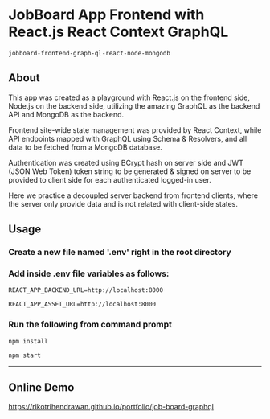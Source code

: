 # JobBoard App Frontend with React.js React Context GraphQL

`jobboard-frontend-graph-ql-react-node-mongodb`

## About

This app was created as a playground with React.js on the frontend side, Node.js on the backend side, utilizing the amazing GraphQL as the backend API and MongoDB as the backend.

Frontend site-wide state management was provided by React Context, while API endpoints mapped with GraphQL using Schema & Resolvers, and all data to be fetched from a MongoDB database.

Authentication was created using BCrypt hash on server side and JWT (JSON Web Token) token string to be generated & signed on server to be provided to client side for each authenticated logged-in user.

Here we practice a decoupled server backend from frontend clients, where the server only provide data and is not related with client-side states.

## Usage
### Create a new file named '.env' right in the root directory

### Add inside .env file variables as follows:
`REACT_APP_BACKEND_URL=http://localhost:8000`

`REACT_APP_ASSET_URL=http://localhost:8000`

### Run the following from command prompt

`npm install`

`npm start`

----------------
## Online Demo
<https://rikotrihendrawan.github.io/portfolio/job-board-graphql>
